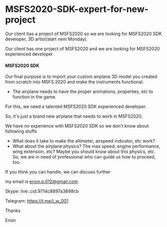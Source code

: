 # MSFS2020-SDK-expert-for-new-project

Our client has a project of MSFS2020 so we are looking for MSFS2020 SDK developer, 3D artist(start next Monday).

Our client has one project of MSFS2020 and we are looking for MSFS2020 experienced developer
#### MSFS2020 SDK ####
Our final purpose is to import your custom airplane 3D model you created from scratch into MSFS 2020 and make the instruments functional.

- The airplane needs to have the proper animations, properties, etc to function in the game.

For this, we need a talented MSFS2020 SDK experienced developer.

So, it's just a brand new airplane that needs to work in MSFS2020.

We have no experience with MSFS2020 SDK so we don't know about following stuffs
* What does it take to make the altimeter, airspeed indicator, etc work?
* What about the airplane physics?
  The max speed, engine performance, wing extension, etc?
Maybe you should know about this physics, etc.
So, we are in need of professional who can guide us how to proceed, too.


If you think you can handle, we can discuss further

my email is erion.p.012@gmail.com

Skype: live:.cid.9714c8897a3898cb

Telegram: https://t.me/j_w_001

Thanks

Erion
